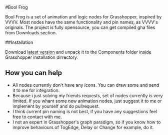 #Bool Frog

Bool Frog is a set of animation and logic nodes for Grasshopper, inspired by VVVV. Most nodes have the same functionality and pin names, as VVVV's originals. The project is fully opensource, you can get compiled gha files from Downloads section.

##Installation

Download [latest version](https://github.com/downloads/smakhtin/BoolFrog/BoolFrog.zip) and unpack it to the Components folder inside Grasshopper installation dirrectory.

## How you can help

* All nodes currently don't have any icons. You can draw some and send it to me for integration.
* Because i just solving my friends requests, set of nodes currently is very limited. If you whant some new animation nodes, just suggest it to me or implement by yourself and do pullrequest.
* I think current pin naming is not best, if you have any suggestions feel free to contact with me.
* I not an expert in Grasshopper's graph paradigm, so if you know how to improve behaviours of TogEdge, Delay or Change for example, do it.